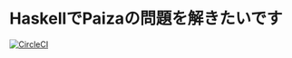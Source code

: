 # HaskellでPaizaの問題を解きたいです

[![CircleCI](https://circleci.com/gh/newnakashima/haskell-paiza.svg?style=svg)](https://circleci.com/gh/newnakashima/haskell-paiza)
